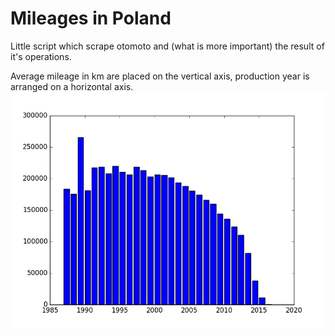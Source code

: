 Mileages in Poland
==================

Little script which scrape otomoto and (what is more important) the result of it's operations.

Average mileage in km are placed on the vertical axis, production year is arranged on a horizontal axis.
![Result](/fig.png?raw=true)
